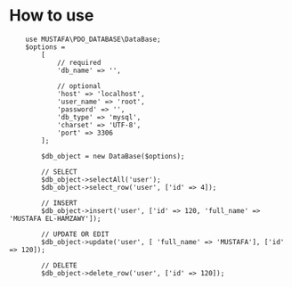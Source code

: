 # How to use 

        use MUSTAFA\PDO_DATABASE\DataBase;
        $options = 
            [
                // required
                'db_name' => '',
                
                // optional
                'host' => 'localhost',
                'user_name' => 'root',
                'password' => '',
                'db_type' => 'mysql',
                'charset' => 'UTF-8',
                'port' => 3306
            ];
            
            $db_object = new DataBase($options);
            
            // SELECT
            $db_object->selectAll('user');
            $db_object->select_row('user', ['id' => 4]);
            
            // INSERT
            $db_object->insert('user', ['id' => 120, 'full_name' => 'MUSTAFA EL-HAMZAWY']);
            
            // UPDATE OR EDIT
            $db_object->update('user', [ 'full_name' => 'MUSTAFA'], ['id' => 120]);
            
            // DELETE
            $db_object->delete_row('user', ['id' => 120]);
            
            
            
            
            
            



